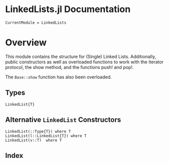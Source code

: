 # LinkedLists.jl Documentation

```@meta
CurrentModule = LinkedLists
```
# Overview
This module contains the structure for (Single) Linked Lists.
Additionally, public constructors as well as overloaded functions
to work with the iterator protocol, the show method, 
and the functions push! and pop!.

The `Base::show` function has also been overloaded.

## Types

```@docs
LinkedList{T} 
```

## Alternative `LinkedList` Constructors

```@docs
LinkedList(::Type{T}) where T
LinkedList(l::LinkedList{T}) where T
LinkedList(v::T)  where T
```

## Index
```@index
```

